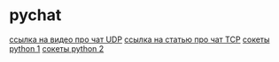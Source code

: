# pychat 

[ссылка на видео про чат UDP](https://www.youtube.com/watch?v=HTZJvmIn7ME)
[ссылка на статью про чат TCP](https://digitrain.ru/articles/53644/)
[сокеты python 1](https://habr.com/ru/companies/skillfactory/articles/690186/)
[сокеты python 2](https://habr.com/ru/companies/skillfactory/articles/700246/)